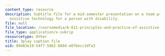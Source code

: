 ```yaml
---
content_type: resource
description: Subtitle file for a mid-semester presentation on a team project to develop
  assistive technology for a person with disability.
file: null
file_location: /coursemedia/6-811-principles-and-practice-of-assistive-technology-fall-2014/09483e1954f75862888de076ecc3dfa3_EWjWv1YBB7A.vtt
file_type: application/x-subrip
resourcetype: Other
title: 3play caption file
uid: 09483e19-54f7-5862-888d-e076ecc3dfa3
---
```

